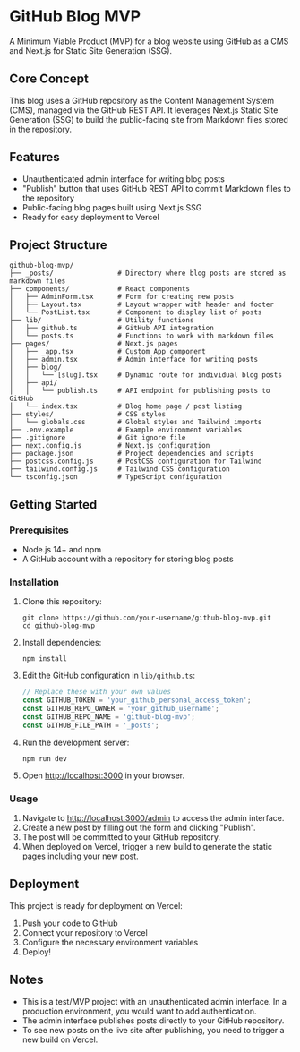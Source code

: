 # GitHub Blog MVP

A Minimum Viable Product (MVP) for a blog website using GitHub as a CMS and Next.js for Static Site Generation (SSG).

## Core Concept

This blog uses a GitHub repository as the Content Management System (CMS), managed via the GitHub REST API. It leverages Next.js Static Site Generation (SSG) to build the public-facing site from Markdown files stored in the repository.

## Features

- Unauthenticated admin interface for writing blog posts
- "Publish" button that uses GitHub REST API to commit Markdown files to the repository
- Public-facing blog pages built using Next.js SSG
- Ready for easy deployment to Vercel

## Project Structure

```
github-blog-mvp/
├── _posts/                # Directory where blog posts are stored as markdown files
├── components/            # React components
│   ├── AdminForm.tsx      # Form for creating new posts
│   ├── Layout.tsx         # Layout wrapper with header and footer
│   └── PostList.tsx       # Component to display list of posts
├── lib/                   # Utility functions
│   ├── github.ts          # GitHub API integration
│   └── posts.ts           # Functions to work with markdown files
├── pages/                 # Next.js pages
│   ├── _app.tsx           # Custom App component
│   ├── admin.tsx          # Admin interface for writing posts
│   ├── blog/
│   │   └── [slug].tsx     # Dynamic route for individual blog posts
│   ├── api/
│   │   └── publish.ts     # API endpoint for publishing posts to GitHub
│   └── index.tsx          # Blog home page / post listing
├── styles/                # CSS styles
│   └── globals.css        # Global styles and Tailwind imports
├── .env.example           # Example environment variables
├── .gitignore             # Git ignore file
├── next.config.js         # Next.js configuration
├── package.json           # Project dependencies and scripts
├── postcss.config.js      # PostCSS configuration for Tailwind
├── tailwind.config.js     # Tailwind CSS configuration
└── tsconfig.json          # TypeScript configuration
```

## Getting Started

### Prerequisites

- Node.js 14+ and npm
- A GitHub account with a repository for storing blog posts

### Installation

1. Clone this repository:
   ```
   git clone https://github.com/your-username/github-blog-mvp.git
   cd github-blog-mvp
   ```

2. Install dependencies:
   ```
   npm install
   ```

3. Edit the GitHub configuration in `lib/github.ts`:
   ```typescript
   // Replace these with your own values
   const GITHUB_TOKEN = 'your_github_personal_access_token';
   const GITHUB_REPO_OWNER = 'your_github_username';
   const GITHUB_REPO_NAME = 'github-blog-mvp';
   const GITHUB_FILE_PATH = '_posts';
   ```

4. Run the development server:
   ```
   npm run dev
   ```

5. Open [http://localhost:3000](http://localhost:3000) in your browser.

### Usage

1. Navigate to [http://localhost:3000/admin](http://localhost:3000/admin) to access the admin interface.
2. Create a new post by filling out the form and clicking "Publish".
3. The post will be committed to your GitHub repository.
4. When deployed on Vercel, trigger a new build to generate the static pages including your new post.

## Deployment

This project is ready for deployment on Vercel:

1. Push your code to GitHub
2. Connect your repository to Vercel
3. Configure the necessary environment variables
4. Deploy!

## Notes

- This is a test/MVP project with an unauthenticated admin interface. In a production environment, you would want to add authentication.
- The admin interface publishes posts directly to your GitHub repository.
- To see new posts on the live site after publishing, you need to trigger a new build on Vercel.
